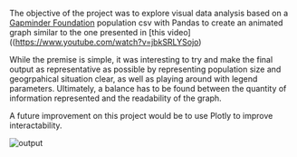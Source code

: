 The objective of the project was to explore visual data analysis based on a [Gapminder Foundation](https://www.gapminder.org/data/) population csv with Pandas to create an animated graph similar to the one presented in [this video]((https://www.youtube.com/watch?v=jbkSRLYSojo)

While the premise is simple, it was interesting to try and make the final output as representative as possible by representing population size and geogrpahical situation clear, as well as playing around with legend parameters. Ultimately, a balance has to be found between the quantity of information represented and the readability of the graph.

A future improvement on this project would be to use Plotly to improve interactability.

![output](https://user-images.githubusercontent.com/104012263/201714016-a08d274c-fb0d-4c78-b78c-85045754c645.gif)
